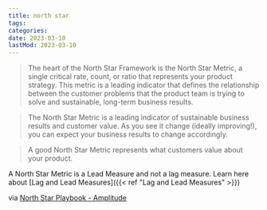```yaml
---
title: north star
tags:
categories:
date: 2023-03-10
lastMod: 2023-03-10
---
```

> The heart of the North Star Framework is the North Star Metric, a single critical rate, count, or ratio that represents your product strategy. This metric is a leading indicator that defines the relationship between the customer problems that the product team is trying to solve and sustainable, long-term business results.

> The North Star Metric is a leading indicator of sustainable business results and customer value. As you see it change (ideally improving!), you can expect your business results to change accordingly.

> A good North Star Metric represents what customers value about your product.

A North Star Metric is a Lead Measure and not a lag measure. Learn here about [Lag and Lead Measures]({{< ref "Lag and Lead Measures" >}})

via [North Star Playbook - Amplitude](https://amplitude.com/north-star#:~:text=To%20address%20customer%20problems%20and,aligns%20with%20the%20bigger%20picture.)
